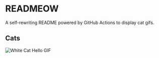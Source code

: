 # READMEOW

A self-rewriting README powered by GitHub Actions to display cat gifs.

## Cats

![White Cat Hello GIF](https://media1.giphy.com/media/v1.Y2lkPTlhY2QwMmRhMDFhbTZpMXNiZzFuOG9kZHlrcGlnbmtiMTA2NnptMHRhYTlieTMwOSZlcD12MV9naWZzX3NlYXJjaCZjdD1n/vFKqnCdLPNOKc/200.gif)
